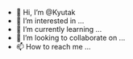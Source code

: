 - 👋 Hi, I’m @Kyutak
- 👀 I’m interested in ...
- 🌱 I’m currently learning ...
- 💞️ I’m looking to collaborate on ...
- 📫 How to reach me ...

<!---
Kyutak/Kyutak is a ✨ special ✨ repository because its `README.md` (this file) appears on your GitHub profile.
You can click the Preview link to take a look at your changes.
--->
